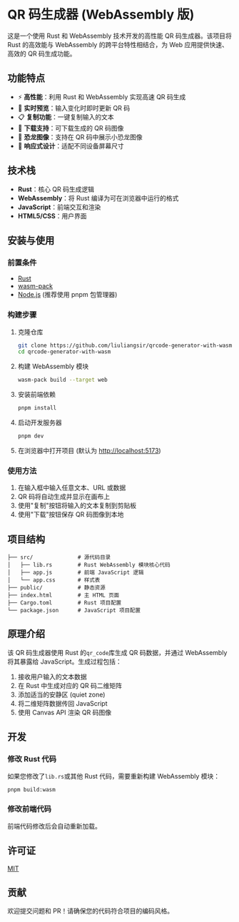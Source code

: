 # QR 码生成器 (WebAssembly 版)

这是一个使用 Rust 和 WebAssembly 技术开发的高性能 QR 码生成器。该项目将 Rust 的高效能与 WebAssembly 的跨平台特性相结合，为 Web 应用提供快速、高效的 QR 码生成功能。

## 功能特点

- ⚡️ **高性能**：利用 Rust 和 WebAssembly 实现高速 QR 码生成
- 🔄 **实时预览**：输入变化时即时更新 QR 码
- 📋 **复制功能**：一键复制输入的文本
- 💾 **下载支持**：可下载生成的 QR 码图像
- 🦖 **恐龙图像**：支持在 QR 码中展示小恐龙图像
- 📱 **响应式设计**：适配不同设备屏幕尺寸

## 技术栈

- **Rust**：核心 QR 码生成逻辑
- **WebAssembly**：将 Rust 编译为可在浏览器中运行的格式
- **JavaScript**：前端交互和渲染
- **HTML5/CSS**：用户界面

## 安装与使用

### 前置条件

- [Rust](https://www.rust-lang.org/tools/install)
- [wasm-pack](https://rustwasm.github.io/wasm-pack/installer/)
- [Node.js](https://nodejs.org/) (推荐使用 pnpm 包管理器)

### 构建步骤

1. 克隆仓库

   ```bash
   git clone https://github.com/liuliangsir/qrcode-generator-with-wasm.git
   cd qrcode-generator-with-wasm
   ```

2. 构建 WebAssembly 模块

   ```bash
   wasm-pack build --target web
   ```

3. 安装前端依赖

   ```bash
   pnpm install
   ```

4. 启动开发服务器

   ```bash
   pnpm dev
   ```

5. 在浏览器中打开项目 (默认为 <http://localhost:5173>)

### 使用方法

1. 在输入框中输入任意文本、URL 或数据
2. QR 码将自动生成并显示在画布上
3. 使用"复制"按钮将输入的文本复制到剪贴板
4. 使用"下载"按钮保存 QR 码图像到本地

## 项目结构

```text
├── src/              # 源代码目录
│   ├── lib.rs        # Rust WebAssembly 模块核心代码
│   ├── app.js        # 前端 JavaScript 逻辑
│   └── app.css       # 样式表
├── public/           # 静态资源
├── index.html        # 主 HTML 页面
├── Cargo.toml        # Rust 项目配置
└── package.json      # JavaScript 项目配置
```

## 原理介绍

该 QR 码生成器使用 Rust 的`qr_code`库生成 QR 码数据，并通过 WebAssembly 将其暴露给 JavaScript。生成过程包括：

1. 接收用户输入的文本数据
2. 在 Rust 中生成对应的 QR 码二维矩阵
3. 添加适当的安静区 (quiet zone)
4. 将二维矩阵数据传回 JavaScript
5. 使用 Canvas API 渲染 QR 码图像

## 开发

### 修改 Rust 代码

如果您修改了`lib.rs`或其他 Rust 代码，需要重新构建 WebAssembly 模块：

```bash
pnpm build:wasm
```

### 修改前端代码

前端代码修改后会自动重新加载。

## 许可证

[MIT](LICENSE)

## 贡献

欢迎提交问题和 PR！请确保您的代码符合项目的编码风格。
